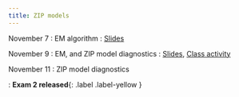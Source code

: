 ```yaml
---
title: ZIP models
---
```


November 7
: EM algorithm
  : [Slides](https://sta712-f22.github.io/slides/lecture_30.pdf)  
  
November 9
: EM, and ZIP model diagnostics
  : [Slides](https://sta712-f22.github.io/slides/lecture_31.pdf), [Class activity](https://sta712-f22.github.io/class_activities/ca_lecture_31.html)

November 11
: ZIP model diagnostics

: **Exam 2 released**{: .label .label-yellow }  

